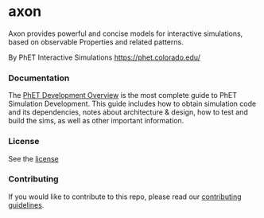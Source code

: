axon
=====

Axon provides powerful and concise models for interactive simulations,
based on observable Properties and related patterns.

By PhET Interactive Simulations
https://phet.colorado.edu/

### Documentation

The [PhET Development Overview](https://github.com/phetsims/phet-info/blob/main/doc/phet-development-overview.md) is the
most complete guide to PhET Simulation Development. This guide includes how
to obtain simulation code and its dependencies, notes about architecture & design, how to test and build the sims, as
well as other important information.

### License

See the [license](LICENSE)

### Contributing

If you would like to contribute to this repo, please read
our [contributing guidelines](https://github.com/phetsims/community/blob/main/CONTRIBUTING.md).

